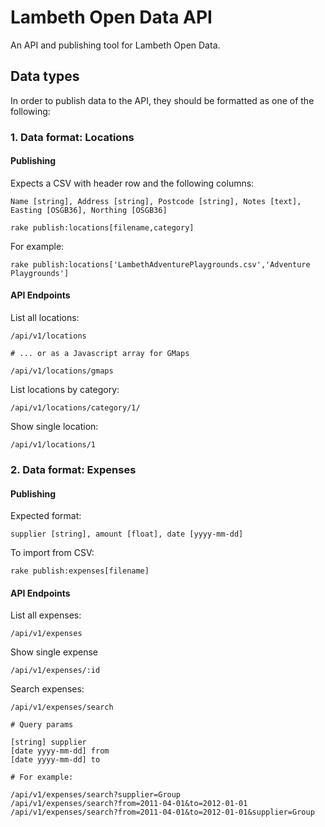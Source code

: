 # Lambeth Open Data API

An API and publishing tool for Lambeth Open Data.

## Data types

In order to publish data to the API, they should be formatted as one of the following:

### 1. Data format: Locations

#### Publishing

Expects a CSV with header row and the following columns:

    Name [string], Address [string], Postcode [string], Notes [text], Easting [OSGB36], Northing [OSGB36]

    rake publish:locations[filename,category]

For example:

	rake publish:locations['LambethAdventurePlaygrounds.csv','Adventure Playgrounds']

#### API Endpoints

List all locations:

    /api/v1/locations

    # ... or as a Javascript array for GMaps

	/api/v1/locations/gmaps

List locations by category:

    /api/v1/locations/category/1/

Show single location:

    /api/v1/locations/1

### 2. Data format: Expenses

#### Publishing

Expected format:

    supplier [string], amount [float], date [yyyy-mm-dd]
    
To import from CSV:

    rake publish:expenses[filename]

#### API Endpoints

List all expenses:

    /api/v1/expenses

Show single expense

	/api/v1/expenses/:id

Search expenses:

	/api/v1/expenses/search

	# Query params

    [string] supplier
    [date yyyy-mm-dd] from
    [date yyyy-mm-dd] to

	# For example:

    /api/v1/expenses/search?supplier=Group
    /api/v1/expenses/search?from=2011-04-01&to=2012-01-01
	/api/v1/expenses/search?from=2011-04-01&to=2012-01-01&supplier=Group

